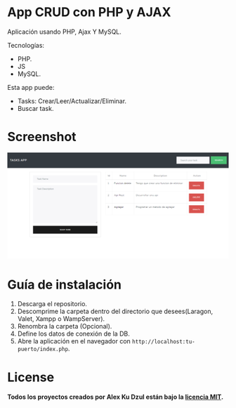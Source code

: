 # App CRUD con PHP y AJAX
Aplicación usando PHP, Ajax Y MySQL.

Tecnologías:
- PHP.
- JS
- MySQL.

Esta app puede:
- Tasks: Crear/Leer/Actualizar/Eliminar.
- Buscar task.

# Screenshot
![](screenshot.png)

# Guía de instalación
1. Descarga el repositorio.
2. Descomprime la carpeta dentro del directorio que desees(Laragon, Valet, Xampp o WampServer).
3. Renombra la carpeta (Opcional).
4. Define los datos de conexión de la DB.
5. Abre la aplicación en el navegador con `http://localhost:tu-puerto/index.php`.

# License

#### Todos los proyectos creados por Alex Ku Dzul están bajo la [licencia MIT](https://opensource.org/licenses/MIT).